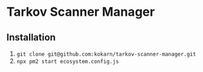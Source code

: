 # Tarkov Scanner Manager

## Installation

1. `git clone git@github.com:kokarn/tarkov-scanner-manager.git`
2. `npx pm2 start ecosystem.config.js`